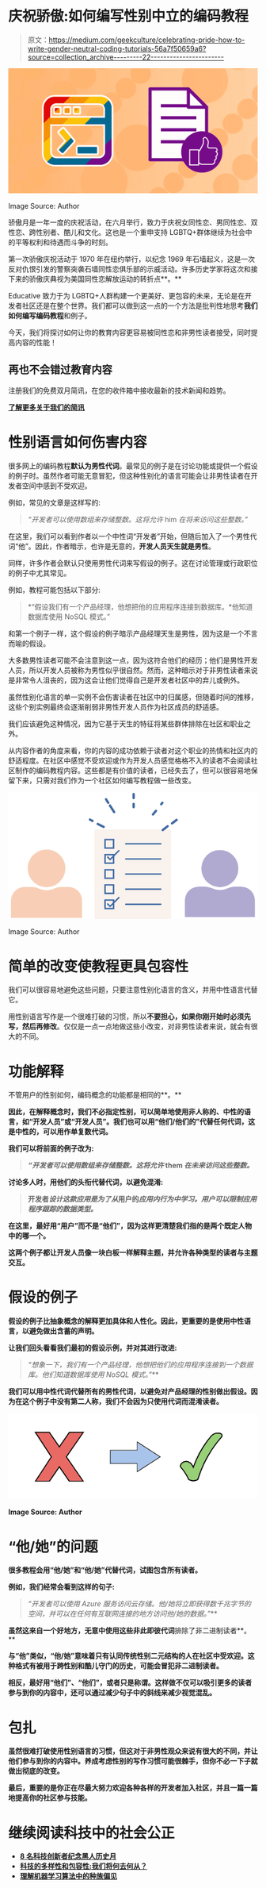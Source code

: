 # 庆祝骄傲:如何编写性别中立的编码教程

> 原文：<https://medium.com/geekculture/celebrating-pride-how-to-write-gender-neutral-coding-tutorials-56a7f50659a6?source=collection_archive---------22----------------------->

![](img/353cf42716f04ebe07770a1dcaaf2b0c.png)

Image Source: Author

骄傲月是一年一度的庆祝活动，在六月举行，致力于庆祝女同性恋、男同性恋、双性恋、跨性别者、酷儿和文化。这也是一个重申支持 LGBTQ+群体继续为社会中的平等权利和待遇而斗争的时刻。

第一次骄傲庆祝活动于 1970 年在纽约举行，以纪念 1969 年石墙起义，这是一次反对仇恨引发的警察突袭石墙同性恋俱乐部的示威活动。许多历史学家将这次和接下来的骄傲庆典视为美国同性恋解放运动的转折点**。**

Educative 致力于为 LGBTQ+人群构建一个更美好、更包容的未来，无论是在开发者社区还是在整个世界。我们都可以做到这一点的一个方法是批判性地思考**我们如何编写编码教程**和例子。

今天，我们将探讨如何让你的教育内容更容易被同性恋和非男性读者接受，同时提高内容的性能！

## 再也不会错过教育内容

注册我们的免费双月简讯，在您的收件箱中接收最新的技术新闻和趋势。

[**了解更多关于我们的简讯**](https://www.educative.io/blog/blog-newsletter-annoucement)

# 性别语言如何伤害内容

很多网上的编码教程**默认为男性代词**。最常见的例子是在讨论功能或提供一个假设的例子时。虽然作者可能无意冒犯，但这种性别化的语言可能会让非男性读者在开发者空间中感到不受欢迎。

例如，常见的文章是这样写的:

> *“开发者可以使用数组来存储整数。这将允许* him *在将来访问这些整数。”*

在这里，我们可以看到作者以一个中性词“开发者”开始，但随后加入了一个男性代词“他”。因此，作者暗示，也许是无意的，**开发人员天生就是男性**。

同样，许多作者会默认只使用男性代词来写假设的例子。这在讨论管理或行政职位的例子中尤其常见。

例如，教程可能包括以下部分:

> *“假设我们有一个产品经理，他想把他的应用程序连接到数据库。*他知道数据库使用 NoSQL 模式。”

和第一个例子一样，这个假设的例子暗示产品经理天生是男性，因为这是一个不言而喻的假设。

大多数男性读者可能不会注意到这一点，因为这符合他们的经历；他们是男性开发人员，所以开发人员被称为男性似乎很自然。然而，这种暗示对于非男性读者来说是非常令人沮丧的，因为这会让他们觉得自己是开发者社区中的弃儿或例外。

虽然性别化语言的单一实例不会伤害读者在社区中的归属感，但随着时间的推移，这些个别实例最终会逐渐削弱非男性开发人员作为社区成员的舒适感。

我们应该避免这种情况，因为它基于天生的特征将某些群体排除在社区和职业之外。

从内容作者的角度来看，你的内容的成功依赖于读者对这个职业的热情和社区内的舒适程度。在社区中感觉不受欢迎或作为开发人员感觉格格不入的读者不会阅读社区制作的编码教程内容。这些都是有价值的读者，已经失去了，但可以很容易地保留下来，只需对我们作为一个社区如何编写教程做一些改变。

![](img/c0eba55ad5c5ec0688eca06f4c57426a.png)

Image Source: Author

# 简单的改变使教程更具包容性

我们可以很容易地避免这些问题，只要注意性别化语言的含义，并用中性语言代替它。

用性别语言写作是一个很难打破的习惯，所以**不要担心，如果你刚开始时必须先写，然后再修改**。仅仅是一点一点地做这些小改变，对非男性读者来说，就会有很大的不同。

# 功能解释

不管用户的性别如何，编码概念的功能都是相同的**。**

**因此，在解释概念时，我们不必指定性别，可以简单地使用非人称的、中性的语言，如“开发人员”或“开发人员”。我们也可以用“他们/他们的”代替任何代词，这是中性的，可以用作单复数代词。**

**我们可以将前面的例子改为:**

> ***“开发者可以使用数组来存储整数。这将允许* them *在未来访问这些整数。***

**讨论多人时，用他们的头衔代替代词，以避免混淆:**

> **开发者*设计这款应用是为了从*用户的*应用内行为中学习。*用户*可以限制应用程序跟踪的数据类型。***

**在这里，最好用“用户”而不是“他们”，因为这样更清楚我们指的是两个既定人物中的哪一个。**

**这两个例子都让开发人员像一块白板一样解释主题，并允许各种类型的读者与主题交互。**

# **假设的例子**

**假设的例子比抽象概念的解释更加具体和人性化。因此，更重要的是使用中性语言，以避免做出含蓄的声明。**

**让我们回头看看我们最初的假设示例，并对其进行改进:**

> ***“想象一下，我们有一个产品经理，他想把*他们的*应用程序连接到一个数据库。*他们*知道数据库使用 NoSQL 模式。”***

**我们可以用中性代词代替所有的男性代词，以避免对产品经理的性别做出假设。因为在这个例子中没有第二人称，我们不会因为只使用代词而混淆读者。**

**![](img/5d1d760c369f49e56c226dc65e39b460.png)**

**Image Source: Author**

# **“他/她”的问题**

**很多教程会用“他/她”和“他/她”代替代词，试图包含所有读者。**

**例如，我们经常会看到这样的句子:**

> ***“开发者可以使用 Azure 服务访问云存储。*他/她*将立即获得数千兆字节的空间，并可以在任何有互联网连接的地方访问*他/她的*数据。”***

**虽然这来自一个好地方，无意中使用这些非此即彼代词**排除了非二进制读者**。**

**与“他”类似，“他/她”意味着只有认同传统性别二元结构的人在社区中受欢迎。这种格式有被用于跨性别和酷儿守门的历史，可能会冒犯非二进制读者。**

**相反，**最好用“他们”、“他们”，或者只是称谓**。这样做不仅可以吸引更多的读者参与到你的内容中，还可以通过减少句子中的斜线来减少视觉混乱。**

# **包扎**

**虽然很难打破使用性别语言的习惯，但这对于非男性观众来说有很大的不同，并让他们参与到你的内容中。养成考虑性别的写作习惯可能很棘手，但你不必一下子就做出彻底的改变。**

**最后，重要的是你正在尽最大努力欢迎各种各样的开发者加入社区，并且一篇一篇地提高你的社区参与技能。**

# **继续阅读科技中的社会公正**

*   **[8 名科技创新者纪念黑人历史月](https://www.educative.io/blog/tech-innovators-black-history-month)**
*   **[科技的多样性和包容性:我们将何去何从？](https://www.educative.io/blog/diversity-inclusion-tech-industry)**
*   **[理解机器学习算法中的种族偏见](https://www.educative.io/blog/racial-bias-machine-learning-algorithms)**